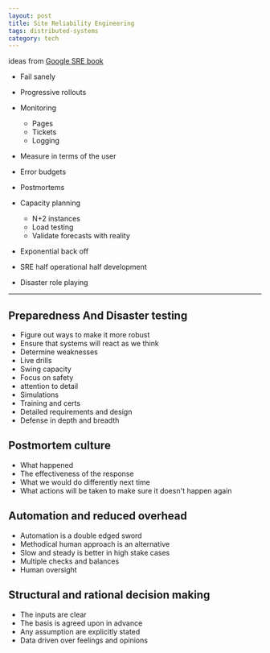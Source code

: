 ```yaml
---
layout: post
title: Site Reliability Engineering 
tags: distributed-systems
category: tech
--- 
```


ideas from [Google SRE book](https://landing.google.com/sre/sre-book/toc/index.html)


* Fail sanely 

* Progressive rollouts 

* Monitoring

    * Pages 
    * Tickets 
    * Logging 

* Measure in terms of the user 

* Error budgets 

* Postmortems 

* Capacity planning 
    * N+2 instances 
    * Load testing 
    * Validate forecasts with reality

* Exponential back off 
* SRE half operational half development 
* Disaster role playing 


---

## Preparedness And Disaster testing 
* Figure out ways to make it more robust
* Ensure that systems will react as we think 
* Determine weaknesses
* Live drills 
* Swing capacity
* Focus on safety
* attention to detail 
* Simulations
* Training and certs 
* Detailed requirements and design 
* Defense in depth and breadth 

## Postmortem culture
* What happened
* The effectiveness of the response 
* What we would do differently next time 
* What actions will be taken to make sure it doesn't happen again

## Automation and reduced overhead
* Automation is a double edged sword
* Methodical human approach is an alternative
* Slow and steady is better in high stake cases
* Multiple checks and balances 
* Human oversight 

## Structural and rational decision making 
* The inputs are clear
* The basis is agreed upon in advance 
* Any assumption are explicitly stated 
* Data driven over feelings and opinions

